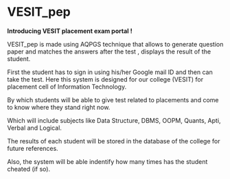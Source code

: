 # VESIT_pep

<strong>Introducing VESIT placement exam portal !</strong>

VESIT_pep is made using AQPGS technique that allows to generate question paper and matches the answers after the test , displays the result of the student. 

First the student has to sign in using his/her Google mail ID and then can take the test. Here this system is designed for our college (VESIT) for placement cell of Information Technology.

By which students will be able to give test related to placements and come to know where they stand right now.

Which will include subjects like Data Structure, DBMS, OOPM, Quants, Apti, Verbal and Logical.

The results of each student will be stored in the database of the college for future references. 

Also, the system will be able indentify how many times has the student cheated (if so).
